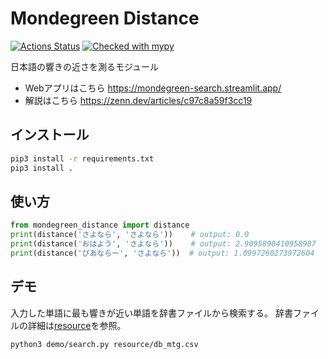 # Mondegreen Distance
[![Actions Status](https://github.com/fura2/mondegreen-distance/actions/workflows/python-package.yml/badge.svg)](https://github.com/fura2/mondegreen-distance/actions)
[![Checked with mypy](http://www.mypy-lang.org/static/mypy_badge.svg)](https://mypy-lang.org/)

日本語の響きの近さを測るモジュール

- Webアプリはこちら https://mondegreen-search.streamlit.app/
- 解説はこちら https://zenn.dev/articles/c97c8a59f3cc19

## インストール
```bash
pip3 install -r requirements.txt
pip3 install .
```

## 使い方
```python
from mondegreen_distance import distance
print(distance('さよなら', 'さよなら'))    # output: 0.0
print(distance('おはよう', 'さよなら'))    # output: 2.9095890410958907
print(distance('ぴあならー', 'さよなら'))  # output: 1.0997260273972604
```

## デモ
入力した単語に最も響きが近い単語を辞書ファイルから検索する。
辞書ファイルの詳細は[resource](resource)を参照。
```bash
python3 demo/search.py resource/db_mtg.csv
```
